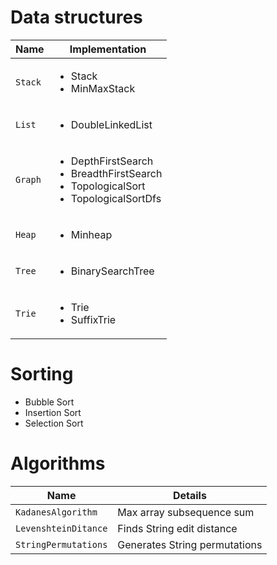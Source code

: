 # Data structures

| Name | Implementation|
| ------------- | ------------- |
| `Stack` | <ul><li>Stack</li><li>MinMaxStack</li></ul> |
| `List` | <ul><li>DoubleLinkedList</li></ul> |
| `Graph` | <ul><li>DepthFirstSearch</li><li>BreadthFirstSearch</li><li>TopologicalSort</li><li>TopologicalSortDfs</li></ul> |
| `Heap` | <ul><li>Minheap</li></ul> |
| `Tree` | <ul><li>BinarySearchTree</li></ul> |
| `Trie` | <ul><li>Trie</li><li>SuffixTrie</li></ul> |

# Sorting

- Bubble Sort
- Insertion Sort
- Selection Sort


# Algorithms

| Name | Details|
| ------------- | ------------- |
| `KadanesAlgorithm` | Max array subsequence sum |
| `LevenshteinDitance` | Finds String edit distance |
| `StringPermutations` | Generates String permutations |

